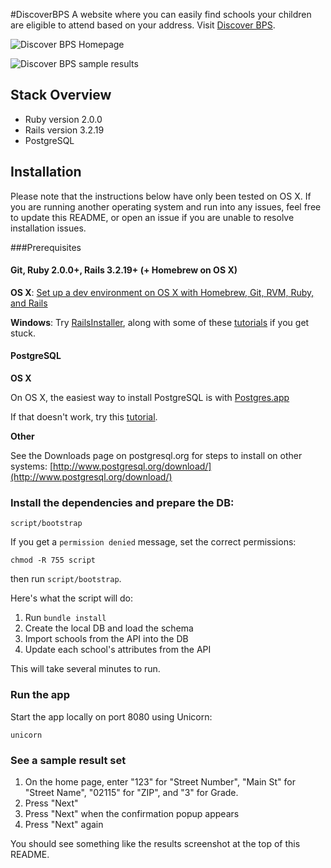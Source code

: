 #DiscoverBPS
A website where you can easily find schools your children are eligible to attend based on your address. Visit [Discover BPS](http://www.discoverbps.org).

![Discover BPS Homepage](http://cl.ly/image/2t3O0R1T1e3Q/Image%202014-01-20%20at%2011.51.40%20PM.png)

![Discover BPS sample results](http://cl.ly/image/2T3A0Y0y0y1n/Image%202014-01-20%20at%2011.44.13%20PM.png)

## Stack Overview

* Ruby version 2.0.0
* Rails version 3.2.19
* PostgreSQL

## Installation
Please note that the instructions below have only been tested on OS X. If you are running another operating system and run into any issues, feel free to update this README, or open an issue if you are unable to resolve installation issues.

###Prerequisites

#### Git, Ruby 2.0.0+, Rails 3.2.19+ (+ Homebrew on OS X)
**OS X**: [Set up a dev environment on OS X with Homebrew, Git, RVM, Ruby, and Rails](http://www.moncefbelyamani.com/how-to-install-xcode-homebrew-git-rvm-ruby-on-mac/)

**Windows**: Try [RailsInstaller](http://railsinstaller.org), along with some of these [tutorials](https://www.google.com/search?q=install+rails+on+windows) if you get stuck.


#### PostgreSQL
**OS X**

On OS X, the easiest way to install PostgreSQL is with [Postgres.app](http://postgresapp.com/)

If that doesn't work, try this [tutorial](http://www.moncefbelyamani.com/how-to-install-postgresql-on-a-mac-with-homebrew-and-lunchy/).

**Other**

See the Downloads page on postgresql.org for steps to install on other systems: [http://www.postgresql.org/download/](http://www.postgresql.org/download/)


### Install the dependencies and prepare the DB:

    script/bootstrap

If you get a `permission denied` message, set the correct permissions:

    chmod -R 755 script

then run `script/bootstrap`.

Here's what the script will do:

1. Run `bundle install`
2. Create the local DB and load the schema
3. Import schools from the API into the DB
4. Update each school's attributes from the API

This will take several minutes to run.

### Run the app
Start the app locally on port 8080 using Unicorn:

    unicorn

### See a sample result set
1. On the home page, enter "123" for "Street Number", "Main St" for "Street Name", "02115" for "ZIP", and "3" for Grade.
2. Press "Next"
3. Press "Next" when the confirmation popup appears
4. Press "Next" again

You should see something like the results screenshot at the top of this README.
